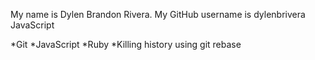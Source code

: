My name is Dylen Brandon Rivera.
My GitHub username is dylenbrivera
JavaScript

*Git
*JavaScript
*Ruby
*Killing history using git rebase
